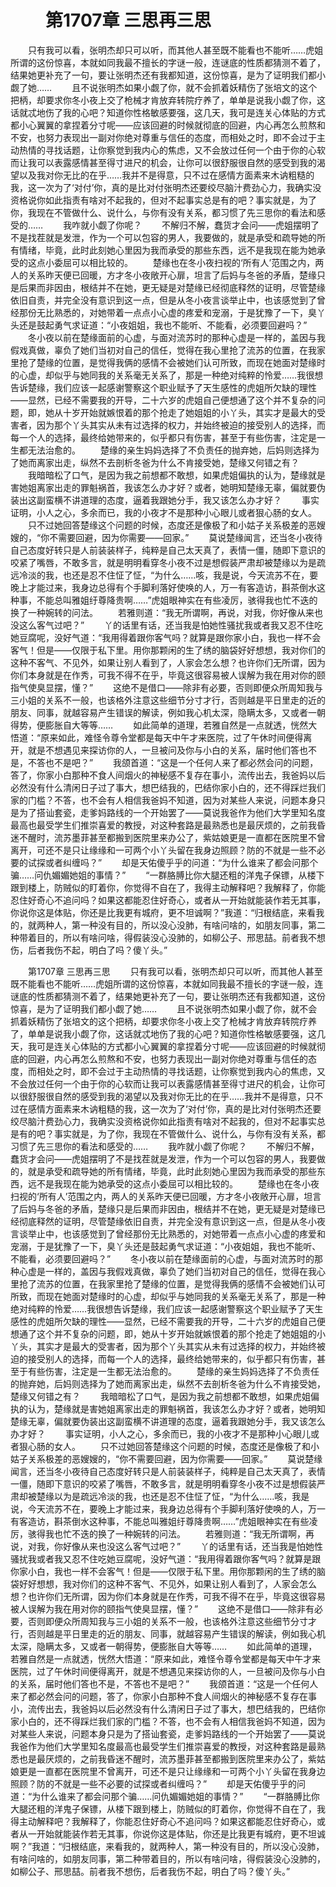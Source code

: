 # 　　第1707章 三思再三思
　　只有我可以看，张明杰却只可以听，而其他人甚至既不能看也不能听……虎姐所谓的这份惊喜，本就如同我最不擅长的字谜一般，连谜底的性质都猜测不着了，结果她更补充了一句，要让张明杰还有我都知道，这份惊喜，是为了证明我们都小觑了她……
　　且不说张明杰如果小觑了你，就不会抓着妖精伤了张培文的这个把柄，却要求你冬小夜上交了枪械才肯放弃转院疗养了，单单是说我小觑了你，这话就忒地伤了我的心吧？知道你性格敏感要强，这几天，我可是连关心体贴的方式都小心翼翼的拿捏着分寸呢——应该回避的时候就彻底的回避，内心再怎么煎熬和不安，也努力表现出一副对你绝对尊重与信任的态度，而相处之时，即不会过于主动热情的寻找话题，让你察觉到我内心的焦虑，又不会放过任何一个由于你的心软而让我可以表露感情甚至得寸进尺的机会，让你可以很舒服很自然的感受到我的渴望以及我对你无比的在乎……我并不是得意，只不过在感情方面素来木讷粗糙的我，这一次为了‘对付’你，真的是比对付张明杰还要绞尽脑汁费劲心力，我确实没资格说你如此指责有啥对不起我的，但对不起事实总是有的吧？事实就是，为了你，我现在不管做什么、说什么，与你有没有关系，都习惯了先三思你的看法和感受的……
　　我咋就小觑了你呢？
　　不解归不解，蠢货才会问——虎姐摆明了不是找茬就是发泄，作为一个可以包容的男人，我要做的，就是承受和疏导她的所有情绪，毕竟，此时此刻她心里因为我而承受的那些东西，远不是我现在能为她承受的这点小委屈可以相比较的。
　　楚缘也在冬小夜扫视的‘所有人’范围之内，两人的关系昨天便已回暖，方才冬小夜敞开心扉，坦言了后妈与冬爸的矛盾，楚缘只是后果而非因由，根结并不在她，更无疑是对楚缘已经彻底释然的证明，尽管楚缘依旧自责，并完全没有意识到这一点，但是从冬小夜言谈举止中，也该感觉到了曾经那份无比熟悉的，对她带着一点点小心虚的疼爱和宠溺，于是犹豫了一下，臭丫头还是鼓起勇气求证道：“小夜姐姐，我也不能听、不能看，必须要回避吗？”
　　冬小夜以前在楚缘面前的心虚，与面对流苏时的那种心虚是一样的，盖因与我假戏真做，辜负了她们当初对自己的信任，觉得在我心里抢了流苏的位置，在我家里抢了楚缘的位置，是觉得我俩的感情不会被她们认可所致，而现在她面对楚缘时的心虚，却似乎与她同我的关系毫无关系了，那是一种绝对纯粹的怜爱……我很想告诉楚缘，我们应该一起感谢警察这个职业赋予了天生感性的虎姐所欠缺的理性——显然，已经不需要我的开导，二十六岁的虎姐自己便想通了这个并不复杂的问题，即，她从十岁开始就嫉恨着的那个抢走了她姐姐的小丫头，其实才是最大的受害者，因为那个丫头其实从未有过选择的权力，并始终被迫的接受别人的选择，而每一个人的选择，最终给她带来的，似乎都只有伤害，甚至于有些伤害，注定是一生都无法治愈的。
　　楚缘的亲生妈妈选择了不负责任的抛弃她，后妈则选择为了她而离家出走，纵然不去剖析冬爸为什么不肯接受她，楚缘又何错之有？
　　我暗暗松了口气，是因为我之前想都不敢想，如果虎姐偏执的认为，楚缘就是害她姐离家出走的罪魁祸首，我该怎么办才好？或者，她明知楚缘无辜，偏就要伪装出这副蛮横不讲道理的态度，逼着我跟她分手，我又该怎么办才好？
　　事实证明，小人之心，多余而已，我的小夜才不是那种小心眼儿或者狠心肠的女人。
　　只不过她回答楚缘这个问题的时候，态度还是像极了和小姑子关系极差的恶嫂嫂的，“你不需要回避，因为你需要——回家。”
　　莫说楚缘闻言，还当冬小夜待自己态度好转只是人前装装样子，纯粹是自己太天真了，表情一僵，随即下意识的咬紧了嘴唇，不敢多言，就是明明看穿冬小夜不过是想假装严肃却被楚缘以为是疏远冷淡的我，也还是忍不住怔了怔，“为什么……咳，我是说，今天流苏不在，要晚上才能过来，我身边总得有个手脚利落好使唤的人，万一有客造访，斟茶倒水这种事，不能总叫雅姐纡尊降贵啊……”虎姐眼神实在有些凌厉，骇得我也忙不迭的换了一种婉转的问法。
　　若雅则道：“我无所谓啊，再说，对我，你好像从来也没这么客气过吧？”
　　丫的话里有话，还当我是怕她性骚扰我或者我又忍不住吃她豆腐呢，没好气道：“我用得着跟你客气吗？就算是跟你家小白，我也一样不会客气！但是——仅限于私下里。用你那颗闲的生了绣的脑袋好好想想，我对你们的这种不客气、不见外，如果让别人看到了，人家会怎么想？也许你们无所谓，因为你们本身就是在作秀，可我不得不在乎，毕竟这很容易被人误解为我在用对你的颐指气使臭显摆，懂？”
　　这绝不是借口——除非有必要，否则即便众所周知我与三小姐的关系不一般，也该格外注意这些细节分寸才行，否则越是平日里走的近的朋友、同事，就越容易产生错误的解读，例如我心机太深，隐瞒太多，又或者一朝得势，便膨胀自大等等……
　　如此简单的道理，若雅自然是一点就透，恍然大悟道：“原来如此，难怪令尊令堂都是每天中午才来医院，过了午休时间便得离开，就是不想遇见来探访你的人，一旦被问及你与小白的关系，届时他们答也不是，不答也不是吧？”
　　我颌首道：“这是一个任何人来了都必然会问的问题，答了，你家小白那种不食人间烟火的神秘感不复存在事小，流传出去，我爸妈以后必然没有什么清闲日子过了事大，想巴结我的，巴结你家小白的，还不得踩烂我们家的门槛？不答，也不会有人相信我爸妈不知道，因为对某些人来说，问题本身只是为了搭讪套瓷，走爹妈路线的一个开始罢了——莫说我爸作为他们大学里知名度最高也最受学生们推崇喜爱的教授，对这种套路是最熟悉也是最厌烦的，之前我昏迷不醒时，流苏墨菲甚至都搬到医院里来办公了，紫姑娘更是一直都在医院里不曾离开，可还不是只让缘缘和一可两个小丫头留在我身边照顾？防的不就是一些不必要的试探或者纠缠吗？”
　　却是天佑傻乎乎的问道：“为什么谁来了都会问那个骗……问仇媚媚她姐的事情？”
　　“一群胳膊比你大腿还粗的洋鬼子保镖，从楼下跟到楼上，防贼似的盯着你，你觉得不自在了，我得主动解释吧？我解释了，你能忍住好奇心不追问吗？如果这都能忍住好奇心，或者从一开始就能装作若无其事，你说你这是体贴，你还是比我更有城府，更不坦诚啊？”我道：“归根结底，来看我的，就两种人，第一种没有目的，所以没心没肺，有啥问啥的，如朋友同事，第二种带着目的，所以有啥问啥，得假装没心没肺的，如柳公子、邢思喆。前者我不想伤，后者我伤不起，明白了吗？傻丫头。”

　　第1707章 三思再三思
　　只有我可以看，张明杰却只可以听，而其他人甚至既不能看也不能听……虎姐所谓的这份惊喜，本就如同我最不擅长的字谜一般，连谜底的性质都猜测不着了，结果她更补充了一句，要让张明杰还有我都知道，这份惊喜，是为了证明我们都小觑了她……
　　且不说张明杰如果小觑了你，就不会抓着妖精伤了张培文的这个把柄，却要求你冬小夜上交了枪械才肯放弃转院疗养了，单单是说我小觑了你，这话就忒地伤了我的心吧？知道你性格敏感要强，这几天，我可是连关心体贴的方式都小心翼翼的拿捏着分寸呢——应该回避的时候就彻底的回避，内心再怎么煎熬和不安，也努力表现出一副对你绝对尊重与信任的态度，而相处之时，即不会过于主动热情的寻找话题，让你察觉到我内心的焦虑，又不会放过任何一个由于你的心软而让我可以表露感情甚至得寸进尺的机会，让你可以很舒服很自然的感受到我的渴望以及我对你无比的在乎……我并不是得意，只不过在感情方面素来木讷粗糙的我，这一次为了‘对付’你，真的是比对付张明杰还要绞尽脑汁费劲心力，我确实没资格说你如此指责有啥对不起我的，但对不起事实总是有的吧？事实就是，为了你，我现在不管做什么、说什么，与你有没有关系，都习惯了先三思你的看法和感受的……
　　我咋就小觑了你呢？
　　不解归不解，蠢货才会问——虎姐摆明了不是找茬就是发泄，作为一个可以包容的男人，我要做的，就是承受和疏导她的所有情绪，毕竟，此时此刻她心里因为我而承受的那些东西，远不是我现在能为她承受的这点小委屈可以相比较的。
　　楚缘也在冬小夜扫视的‘所有人’范围之内，两人的关系昨天便已回暖，方才冬小夜敞开心扉，坦言了后妈与冬爸的矛盾，楚缘只是后果而非因由，根结并不在她，更无疑是对楚缘已经彻底释然的证明，尽管楚缘依旧自责，并完全没有意识到这一点，但是从冬小夜言谈举止中，也该感觉到了曾经那份无比熟悉的，对她带着一点点小心虚的疼爱和宠溺，于是犹豫了一下，臭丫头还是鼓起勇气求证道：“小夜姐姐，我也不能听、不能看，必须要回避吗？”
　　冬小夜以前在楚缘面前的心虚，与面对流苏时的那种心虚是一样的，盖因与我假戏真做，辜负了她们当初对自己的信任，觉得在我心里抢了流苏的位置，在我家里抢了楚缘的位置，是觉得我俩的感情不会被她们认可所致，而现在她面对楚缘时的心虚，却似乎与她同我的关系毫无关系了，那是一种绝对纯粹的怜爱……我很想告诉楚缘，我们应该一起感谢警察这个职业赋予了天生感性的虎姐所欠缺的理性——显然，已经不需要我的开导，二十六岁的虎姐自己便想通了这个并不复杂的问题，即，她从十岁开始就嫉恨着的那个抢走了她姐姐的小丫头，其实才是最大的受害者，因为那个丫头其实从未有过选择的权力，并始终被迫的接受别人的选择，而每一个人的选择，最终给她带来的，似乎都只有伤害，甚至于有些伤害，注定是一生都无法治愈的。
　　楚缘的亲生妈妈选择了不负责任的抛弃她，后妈则选择为了她而离家出走，纵然不去剖析冬爸为什么不肯接受她，楚缘又何错之有？
　　我暗暗松了口气，是因为我之前想都不敢想，如果虎姐偏执的认为，楚缘就是害她姐离家出走的罪魁祸首，我该怎么办才好？或者，她明知楚缘无辜，偏就要伪装出这副蛮横不讲道理的态度，逼着我跟她分手，我又该怎么办才好？
　　事实证明，小人之心，多余而已，我的小夜才不是那种小心眼儿或者狠心肠的女人。
　　只不过她回答楚缘这个问题的时候，态度还是像极了和小姑子关系极差的恶嫂嫂的，“你不需要回避，因为你需要——回家。”
　　莫说楚缘闻言，还当冬小夜待自己态度好转只是人前装装样子，纯粹是自己太天真了，表情一僵，随即下意识的咬紧了嘴唇，不敢多言，就是明明看穿冬小夜不过是想假装严肃却被楚缘以为是疏远冷淡的我，也还是忍不住怔了怔，“为什么……咳，我是说，今天流苏不在，要晚上才能过来，我身边总得有个手脚利落好使唤的人，万一有客造访，斟茶倒水这种事，不能总叫雅姐纡尊降贵啊……”虎姐眼神实在有些凌厉，骇得我也忙不迭的换了一种婉转的问法。
　　若雅则道：“我无所谓啊，再说，对我，你好像从来也没这么客气过吧？”
　　丫的话里有话，还当我是怕她性骚扰我或者我又忍不住吃她豆腐呢，没好气道：“我用得着跟你客气吗？就算是跟你家小白，我也一样不会客气！但是——仅限于私下里。用你那颗闲的生了绣的脑袋好好想想，我对你们的这种不客气、不见外，如果让别人看到了，人家会怎么想？也许你们无所谓，因为你们本身就是在作秀，可我不得不在乎，毕竟这很容易被人误解为我在用对你的颐指气使臭显摆，懂？”
　　这绝不是借口——除非有必要，否则即便众所周知我与三小姐的关系不一般，也该格外注意这些细节分寸才行，否则越是平日里走的近的朋友、同事，就越容易产生错误的解读，例如我心机太深，隐瞒太多，又或者一朝得势，便膨胀自大等等……
　　如此简单的道理，若雅自然是一点就透，恍然大悟道：“原来如此，难怪令尊令堂都是每天中午才来医院，过了午休时间便得离开，就是不想遇见来探访你的人，一旦被问及你与小白的关系，届时他们答也不是，不答也不是吧？”
　　我颌首道：“这是一个任何人来了都必然会问的问题，答了，你家小白那种不食人间烟火的神秘感不复存在事小，流传出去，我爸妈以后必然没有什么清闲日子过了事大，想巴结我的，巴结你家小白的，还不得踩烂我们家的门槛？不答，也不会有人相信我爸妈不知道，因为对某些人来说，问题本身只是为了搭讪套瓷，走爹妈路线的一个开始罢了——莫说我爸作为他们大学里知名度最高也最受学生们推崇喜爱的教授，对这种套路是最熟悉也是最厌烦的，之前我昏迷不醒时，流苏墨菲甚至都搬到医院里来办公了，紫姑娘更是一直都在医院里不曾离开，可还不是只让缘缘和一可两个小丫头留在我身边照顾？防的不就是一些不必要的试探或者纠缠吗？”
　　却是天佑傻乎乎的问道：“为什么谁来了都会问那个骗……问仇媚媚她姐的事情？”
　　“一群胳膊比你大腿还粗的洋鬼子保镖，从楼下跟到楼上，防贼似的盯着你，你觉得不自在了，我得主动解释吧？我解释了，你能忍住好奇心不追问吗？如果这都能忍住好奇心，或者从一开始就能装作若无其事，你说你这是体贴，你还是比我更有城府，更不坦诚啊？”我道：“归根结底，来看我的，就两种人，第一种没有目的，所以没心没肺，有啥问啥的，如朋友同事，第二种带着目的，所以有啥问啥，得假装没心没肺的，如柳公子、邢思喆。前者我不想伤，后者我伤不起，明白了吗？傻丫头。”
